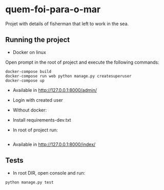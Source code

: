 # quem-foi-para-o-mar

Projet with details of fisherman that left to work in the sea.


## Running the project

- Docker on linux

Open prompt in the root of project and execute the following commands:

```
docker-compose build
docker-compose run web python manage.py createsuperuser
docker-compose up
```

- Available in http://127.0.0.1:8000/admin/
- Login with created user

- Without docker:

- Install requirements-dev.txt
- In root of project run:

```python manage.py runserver
```

- Available in http://127.0.0.1:8000/index/

## Tests

- In root DIR, open console and run:

```
python manage.py test
```

